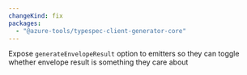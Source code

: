 ```yaml
---
changeKind: fix
packages:
  - "@azure-tools/typespec-client-generator-core"
---
```


Expose `generateEnvelopeResult` option to emitters so they can toggle whether envelope result is something they care about